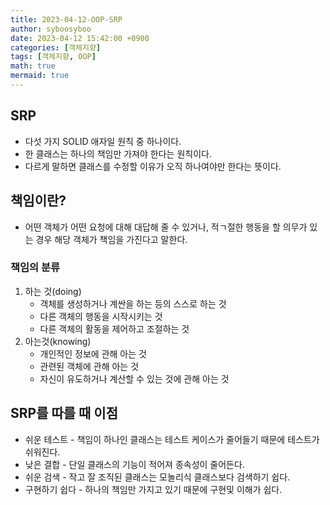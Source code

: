 ```yaml
---
title: 2023-04-12-OOP-SRP
author: syboosyboo
date: 2023-04-12 15:42:00 +0900
categories: [객체지향]
tags: [객체지향, OOP]
math: true
mermaid: true
---
```

SRP
---

- 다섯 가지 SOLID 애자일 원칙 중 하나이다.
- 한 클래스는 하나의 책임만 가져야 한다는 원칙이다.
- 다르게 말하면 클래스를 수정할 이유가 오직 하나여야만 한다는 뜻이다.

## 책임이란?

- 어떤 객체가 어떤 요청에 대해 대답해 줄 수 있거나, 적ㄱ절한 행동을 할 의무가 있는 경우 해당 객체가 책임을 가진다고 말한다.

### 책임의 분류

1. 하는 것(doing)
   - 객체를 생성하거나 계싼을 하는 등의 스스로 하는 것
   - 다른 객체의 행동을 시작시키는 것
   - 다른 객체의 활동을 제어하고 조절하는 것
2. 아는것(knowing)
   - 개인적인 정보에 관해 아는 것
   - 관련된 객체에 관해 아는 것
   - 자신이 유도하거나 계산할 수 있는 것에 관해 아는 것

## SRP를 따를 때 이점

- 쉬운 테스트 - 책임이 하나인 클래스는 테스트 케이스가 줄어들기 때문에 테스트가 쉬워진다.
- 낮은 결합 - 단일 클래스의 기능이 적어져 종속성이 줄어든다.
- 쉬운 검색 - 작고 잘 조직된 클래스는 모놀리식 클래스보다 검색하기 쉽다.
- 구현하기 쉽다 - 하나의 책임만 가지고 있기 때문에 구현및 이해가 쉽다.

